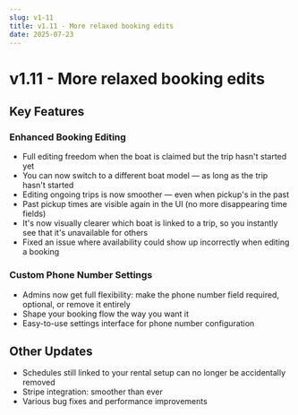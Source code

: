 ```yaml
---
slug: v1-11
title: v1.11 - More relaxed booking edits
date: 2025-07-23
---
```


# v1.11 - More relaxed booking edits

## Key Features

### Enhanced Booking Editing
- Full editing freedom when the boat is claimed but the trip hasn't started yet
- You can now switch to a different boat model — as long as the trip hasn't started
- Editing ongoing trips is now smoother — even when pickup's in the past
- Past pickup times are visible again in the UI (no more disappearing time fields)
- It's now visually clearer which boat is linked to a trip, so you instantly see that it's unavailable for others
- Fixed an issue where availability could show up incorrectly when editing a booking

### Custom Phone Number Settings
- Admins now get full flexibility: make the phone number field required, optional, or remove it entirely
- Shape your booking flow the way you want it
- Easy-to-use settings interface for phone number configuration

## Other Updates
- Schedules still linked to your rental setup can no longer be accidentally removed
- Stripe integration: smoother than ever
- Various bug fixes and performance improvements
